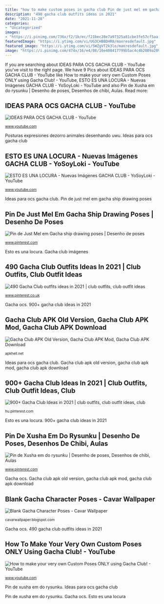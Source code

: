 ```yaml
---
title: "how to make custom poses in gacha club Pin de just mel em gacha ship drawing poses"
description: "490 gacha club outfits ideas in 2021"
date: "2021-11-28"
categories:
- "Uncategorized"
images:
- "https://i.pinimg.com/736x/f2/1b/ec/f21bec28e7a97325a81cbe3fe57cf5aa.jpg"
featuredImage: "https://i.ytimg.com/vi/UG3CHBBDHR8/maxresdefault.jpg"
featured_image: "https://i.ytimg.com/vi/SWZgVT2k3lo/maxresdefault.jpg"
image: "https://i.pinimg.com/474x/16/e4/08/16e408417799b5ac4c4b2009a209976f.jpg"
---
```


If you are searching about IDEAS PARA OCS GACHA CLUB - YouTube you've visit to the right page. We have 9 Pics about IDEAS PARA OCS GACHA CLUB - YouTube like How to make your very own Custom Poses ONLY using Gacha Club! - YouTube, ESTO ES UNA LOCURA - Nuevas Imágenes GACHA CLUB - YoSoyLoki - YouTube and also Pin de Xusha em do rysunku | Desenho de poses, Desenhos de chibi, Aulas. Read more:

## IDEAS PARA OCS GACHA CLUB - YouTube

![IDEAS PARA OCS GACHA CLUB - YouTube](https://i.ytimg.com/vi/UG3CHBBDHR8/maxresdefault.jpg "Ideas para ocs gacha club")

<small>www.youtube.com</small>

Posturas expresiones dezorro animales desenhando uwu. Ideas para ocs gacha club

## ESTO ES UNA LOCURA - Nuevas Imágenes GACHA CLUB - YoSoyLoki - YouTube

![ESTO ES UNA LOCURA - Nuevas Imágenes GACHA CLUB - YoSoyLoki - YouTube](https://i.ytimg.com/vi/-2aCzvsUyD8/maxresdefault.jpg "How to make your very own custom poses only using gacha club!")

<small>www.youtube.com</small>

Ideas para ocs gacha club. Pin de just mel em gacha ship drawing poses

## Pin De Just Mel Em Gacha Ship Drawing Poses | Desenho De Poses

![Pin de Just Mel em Gacha ship drawing poses | Desenho de poses](https://i.pinimg.com/736x/f9/a4/06/f9a406889c36eb5dc7b67cf43411b560.jpg "Blank gacha character poses")

<small>www.pinterest.com</small>

Esto es una locura. Gacha club imágenes

## 490 Gacha Club Outfits Ideas In 2021 | Club Outfits, Club Outfit Ideas

![490 Gacha Club outfits ideas in 2021 | club outfits, club outfit ideas](https://i.pinimg.com/474x/16/e4/08/16e408417799b5ac4c4b2009a209976f.jpg "Pin de xusha em do rysunku")

<small>www.pinterest.co.uk</small>

Gacha ocs. 900+ gacha club ideas in 2021

## Gacha Club APK Old Version, Gacha Club APK Mod, Gacha Club APK Download

![Gacha Club APK Old Version, Gacha Club APK Mod, Gacha Club APK Download](https://apkhell.net/wp-content/uploads/2021/07/gacha-club-apk.png "Gacha club imágenes")

<small>apkhell.net</small>

Ideas para ocs gacha club. Gacha club apk old version, gacha club apk mod, gacha club apk download

## 900+ Gacha Club Ideas In 2021 | Club Outfits, Club Outfit Ideas, Club

![900+ Gacha Club Ideas in 2021 | club outfits, club outfit ideas, club](https://i.pinimg.com/474x/36/1d/a2/361da2e2e3585672ca7042de5e7a2d83.jpg "Blank gacha character poses")

<small>hu.pinterest.com</small>

Esto es una locura. 900+ gacha club ideas in 2021

## Pin De Xusha Em Do Rysunku | Desenho De Poses, Desenhos De Chibi, Aulas

![Pin de Xusha em do rysunku | Desenho de poses, Desenhos de chibi, Aulas](https://i.pinimg.com/736x/f2/1b/ec/f21bec28e7a97325a81cbe3fe57cf5aa.jpg "Gacha club apk old version, gacha club apk mod, gacha club apk download")

<small>www.pinterest.com</small>

Gacha ocs. Gacha club apk old version, gacha club apk mod, gacha club apk download

## Blank Gacha Character Poses - Cavar Wallpaper

![Blank Gacha Character Poses - Cavar Wallpaper](https://i.ytimg.com/vi/y8sAWF70ddw/hqdefault.jpg "Blank gacha character poses")

<small>cavarwallpaper.blogspot.com</small>

Gacha ocs. 490 gacha club outfits ideas in 2021

## How To Make Your Very Own Custom Poses ONLY Using Gacha Club! - YouTube

![How to make your very own Custom Poses ONLY using Gacha Club! - YouTube](https://i.ytimg.com/vi/SWZgVT2k3lo/maxresdefault.jpg "Posturas expresiones dezorro animales desenhando uwu")

<small>www.youtube.com</small>

Pin de xusha em do rysunku. Ideas para ocs gacha club

Pin de xusha em do rysunku. Gacha ocs. Esto es una locura
